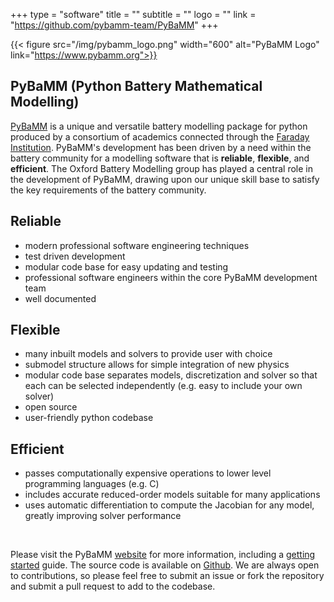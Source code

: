 +++
type = "software"
title = ""
subtitle = ""
logo = ""
link = "https://github.com/pybamm-team/PyBaMM"
+++

{{< figure src="/img/pybamm_logo.png" width="600" alt="PyBaMM Logo" link="https://www.pybamm.org">}}

## PyBaMM (**Py**thon **Ba**ttery **M**athematical **M**odelling)

[PyBaMM](https://www.pybamm.org) is a unique and versatile battery modelling package for python produced by a consortium of academics connected through the [Faraday Institution](https://www.faraday.ac.uk/). PyBaMM's development has been driven by a need within the battery community for a modelling software that is **reliable**, **flexible**, and **efficient**. The Oxford Battery Modelling group has played a central role in the development of PyBaMM, drawing upon our unique skill base to satisfy the key requirements of the battery community.

## **Reliable**
- modern professional software engineering techniques
- test driven development
- modular code base for easy updating and testing
- professional software engineers within the core PyBaMM development team
- well documented

## **Flexible**
- many inbuilt models and solvers to provide user with choice
- submodel structure allows for simple integration of new physics
- modular code base separates models, discretization and solver so that each can be selected independently  (e.g. easy to include your own solver)
- open source
- user-friendly python codebase

## **Efficient**
- passes computationally expensive operations to lower level programming languages (e.g. C)
- includes accurate reduced-order models suitable for many applications
- uses automatic differentiation to compute the Jacobian for any model, greatly improving solver performance

&nbsp;
&nbsp;

Please visit the PyBaMM [website](https://pybamm.org) for more information, including a [getting started](https://www.pybamm.org/getting-started) guide. The source code is available on [Github](https://github.com/pybamm-team/PyBaMM). We are always open to contributions, so please feel free to submit an issue or fork the repository and submit a pull request to add to the codebase.
